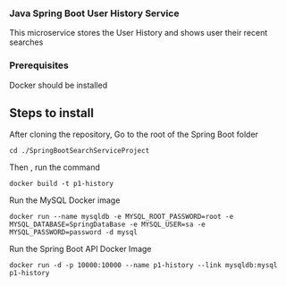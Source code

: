 ### Java Spring Boot User History Service


This microservice stores the User History and shows user their recent searches

### Prerequisites

Docker should be installed 

Steps to install
- 

After cloning the repository, Go to the root of the Spring Boot folder
```
cd ./SpringBootSearchServiceProject

```

Then , run the command 

``` 
docker build -t p1-history
``` 

Run the MySQL Docker image
```
docker run --name mysqldb -e MYSQL_ROOT_PASSWORD=root -e MYSQL_DATABASE=SpringDataBase -e MYSQL_USER=sa -e MYSQL_PASSWORD=password -d mysql
```

Run the Spring Boot API Docker Image

```
docker run -d -p 10000:10000 --name p1-history --link mysqldb:mysql p1-history
```
